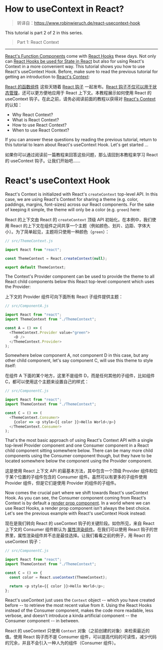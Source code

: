 # How to useContext in React?

> 转译自：https://www.robinwieruch.de/react-usecontext-hook

This tutorial is part 2 of 2 in this series.

> Part 1: React Context

---

[React's Function Components](/react-function-component) come with [React Hooks](/react-hooks) these days. Not only can [React Hooks be used for State in React](/react-state) but also for using React's Context in a more convenient way. This tutorial shows you how to use React's useContext Hook. Before, make sure to read the previous tutorial for getting an introduction to [React's Context](/react-context/):

[React 的函数组件]() 这些天随着 [React 钩子]() 一起发布。[React 钩子不仅可以用于状态管理]()，还可以更方便地应用于 React 上下文。本教程展示如何使用 React 的 useContext 钩子。在此之前，请务必阅读前面的教程以获得对 [React's Context]() 的认知：

- Why React Context?
- What is React Context?
- How to use React Context?
- When to use React Context?

If you can answer these questions by reading the previous tutorial, return to this tutorial to learn about React's useContext Hook. Let's get started ...

如果你可以通过阅读前一篇教程来回答这些问题，那么请回到本教程来学习 React 的 useContext 钩子。让我们开始吧……

# React's useContext Hook

React's Context is initialized with React's `createContext` top-level API. In this case, we are using React's Context for sharing a theme (e.g. color, paddings, margins, font-sizes) across our React components. For the sake of keeping it simple, the theme will only be a color (e.g. `green`) here:

React 的上下文由 React 的 `createContext` 顶级 API 初始化。在本例中，我们使用 React 的上下文在组件之间共享一个主题（例如颜色、划片、边距、字体大小）。为了简单起见，主题将只使用一种颜色（`green`）：

```js
// src/ThemeContext.js

import React from "react";

const ThemeContext = React.createContext(null);

export default ThemeContext;
```

The Context's Provider component can be used to provide the theme to all React child components below this React top-level component which uses the Provider:

上下文的 Provider 组件可向下面所有 React 子组件提供主题：

```js
// src/ComponentA.js

import React from "react";
import ThemeContext from "./ThemeContext";

const A = () => (
  <ThemeContext.Provider value="green">
    <D />
  </ThemeContext.Provider>
);
```

Somewhere below component A, not component D in this case, but any other child component, let's say component C, will use this theme to style itself:

在组件 A 下面的某个地方，这里不是组件 D，而是任何其他的子组件，比如组件 C，都可以使用这个主题来设置自己的样式：

```js
// src/ComponentC.js

import React from "react";
import ThemeContext from "./ThemeContext";

const C = () => (
  <ThemeContext.Consumer>
    {color => <p style={{ color }}>Hello World</p>}
  </ThemeContext.Consumer>
);
```

That's the most basic approach of using React's Context API with a single top-level Provider component and one Consumer component in a React child component sitting somewhere below. There can be many more child components using the Consumer component though, but they have to be located somewhere below the component using the Provider component.

这是使用 React 上下文 API 的最基本方法，其中包含一个顶级 Provider 组件和位于某个位置的子组件包含的 Consumer 组件。虽然可以有更多的子组件使用 Provider 组件，但是它们是使用 Provider 的组件的子组件。

Now comes the crucial part where we shift towards React's useContext Hook. As you can see, the Consumer component coming from React's Context is by default a [render prop component](/react-render-props). In a world where we can use React Hooks, a render prop component isn't always the best choice. Let's see the previous example with React's useContext Hook instead:

现在是我们转向 React 的 useContext 钩子的关键阶段。如你所见，来自 React 上下文的 Consumer 组件默认为 [属性渲染组件]()。在我们可以使用 React 钩子的世界里，属性渲染组件并不总是最佳选择。让我们看看之前的例子，用 React 的 useContext 钩子：

```js
// src/ComponentC.js

import React from "react";
import ThemeContext from "./ThemeContext";

const C = () => {
  const color = React.useContext(ThemeContext);

  return <p style={{ color }}>Hello World</p>;
};
```

React's useContext just uses the `Context` object -- which you have created before -- to retrieve the most recent value from it. Using the React Hooks instead of the Consumer component, makes the code more readable, less verbose, and doesn't introduce a kinda artificial component -- the Consumer component -- in between.

React 的 useContext 只使用 `Context` 对象（之前创建的对象）来检索最近的值。使用 React 钩子而不是 Consumer 组件，可以提高代码的可读性，减少代码的冗余，并且不会引入一种人为的组件（Consumer 组件）。